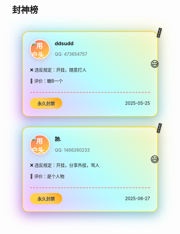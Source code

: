 # 封神榜

<style>
.fengshen-container {
  display: grid;
  grid-template-columns: repeat(auto-fill, minmax(300px, 1fr));
  gap: 2rem;
  padding: 2rem;
  min-height: auto;
}

.ban-card {
  background: rgba(255, 255, 255, 0.95);
  border-radius: 20px;
  padding: 1.5rem;
  box-shadow: 0 8px 32px rgba(31, 38, 135, 0.37);
  transition: all 0.3s cubic-bezier(0.25, 0.8, 0.25, 1);
  position: relative;
  overflow: visible;
  border: 2px solid #ffd700;
  transform-style: preserve-3d;
}

.ban-card::before {
  content: '';
  position: absolute;
  top: -10px;
  left: -10px;
  right: -10px;
  bottom: -10px;
  background: linear-gradient(45deg, #ff00ff, #00ffff, #ffd700);
  z-index: -1;
  filter: blur(25px);
  opacity: 0.3;
  transition: opacity 0.3s;
}

.ban-card:hover {
  transform: translateY(-10px) rotateX(5deg) rotateY(5deg) scale(1.05);
  box-shadow: 0 15px 45px rgba(255, 215, 0, 0.4);
}

.ban-card:hover::before {
  opacity: 0.6;
}

.ban-header {
  display: flex;
  align-items: center;
  gap: 1rem;
  margin-bottom: 1rem;
  position: relative;
}

.avatar {
  width: 60px;
  height: 60px;
  border-radius: 50%;
  background: linear-gradient(145deg, #ff6b6b, #ffd93d);
  display: flex;
  align-items: center;
  justify-content: center;
  font-size: 1.5em;
  font-weight: bold;
  color: white;
  box-shadow: 0 4px 15px rgba(255, 107, 107, 0.4);
  border: 2px solid white;
}

@keyframes float {
  0% { transform: translateY(0px); }
  50% { transform: translateY(-10px); }
  100% { transform: translateY(0px); }
}

.ban-content {
  margin: 1.5rem 0;
  line-height: 1.6;
  position: relative;
}

.ban-content::after {
  content: "😅";
  position: absolute;
  right: -30px;
  top: -30px;
  font-size: 2em;
  animation: float 2s ease-in-out infinite;
}

.ban-footer {
  display: flex;
  justify-content: space-between;
  align-items: center;
  margin-top: 1.5rem;
  padding-top: 1rem;
  border-top: 2px dashed #ff6b6b;
}

.penalty-indicator {
  display: inline-block;
  padding: 0.5rem 1.5rem;
  border-radius: 30px;
  font-size: 1em;
  font-weight: 700;
  text-shadow: 1px 1px 2px rgba(0,0,0,0.1);
  position: relative;
  overflow: hidden;
}

.penalty-indicator::after {
  content: "";
  position: absolute;
  top: -50%;
  left: -50%;
  right: -50%;
  bottom: -50%;
  background: linear-gradient(45deg, transparent 25%, rgba(255,255,255,0.3) 50%, transparent 75%);
  animation: shine 3s infinite;
}

@keyframes shine {
  100% {
    transform: translateX(200%);
  }
}

.penalty-1 { background: linear-gradient(45deg, #ffd93d, #ff9d00); }
.penalty-2 { background: linear-gradient(45deg, #ff6b6b, #ff0080); }
.penalty-3 { background: linear-gradient(45deg, #6c5ce7, #00ff87); }
.penalty-4 { 
  background: linear-gradient(45deg,rgb(150, 165, 169), #d63031);
  animation: rainbow 2s infinite;
}

@keyframes rainbow {
  0% { filter: hue-rotate(0deg); }
  100% { filter: hue-rotate(360deg); }
}

/* 添加表情包装饰 */
.ban-card::after {
  content: "🤡";
  position: absolute;
  font-size: 2em;
  right: -15px;
  top: -15px;
  transform: rotate(15deg);
  text-shadow: 2px 2px 4px rgba(0,0,0,0.2);
}

/* 悬停时的小动画 */
.ban-card:hover .avatar {
  transform: rotate(360deg);
  transition: transform 0.8s ease;
}

.ban-info {
  margin-top: -1.7rem;
}

/* 黑暗模式适配部分 */
.dark .fengshen-container {
  background: #121212;
}

.dark .ban-card {
  background: rgba(30, 30, 30, 0.95);
  border-color: #ffd700;
  box-shadow: 0 8px 32px rgba(0, 0, 0, 0.5);
  color: #fff;
}

.dark .ban-card::before {
  opacity: 0.2;
}

.dark .ban-card:hover::before {
  opacity: 0.4;
}

.dark .avatar {
  background: linear-gradient(145deg, #ff6b6b, #ffd93d);
  border-color: #333;
}

.dark .ban-footer {
  border-top-color: #ff6b6b;
}

.dark .penalty-1 { background: linear-gradient(45deg, #ffd93d, #ff9d00); }
.dark .penalty-2 { background: linear-gradient(45deg, #ff6b6b, #ff0080); }
.dark .penalty-3 { background: linear-gradient(45deg, #6c5ce7, #00ff87); }
.dark .penalty-4 { 
  background: linear-gradient(45deg, #96a5a9, #d63031);
  animation: rainbow 2s infinite;
}

.dark .ban-card::after {
  text-shadow: 2px 2px 4px rgba(255,255,255,0.2);
}

.dark .penalty-indicator::after {
  background: linear-gradient(45deg, transparent 25%, rgba(255,255,255,0.2) 50%, transparent 75%);
}

/* 需要补充的全局文字颜色 */
.dark .ban-header,
.dark .ban-content,
.dark .ban-footer {
  color: #e0e0e0;
}
</style>


<div class="fengshen-container">
  <div class="ban-card warning">
    <div class="ban-header">
      <img src="https://q1.qlogo.cn/g?b=qq&nk=473654757&s=100" alt="用户头像" class="avatar"></img>
      <div class="ban-info">
        <h3>ddsudd</h3>
        <span style="color: #666; text-decoration: none;">QQ: 473654757</span>
      </div>
    </div>
    <div class="ban-content">
      <p>❌ 违反规定：开挂，随意打人</p>
      <p>📝 评价：糖B一个</p>
    </div>
    <div class="ban-footer">
      <span class="penalty-indicator penalty-1">永久封禁</span>
      <time>2025-05-25</time>
    </div>
  </div>

  <div class="ban-card warning">
    <div class="ban-header">
      <img src="https://q1.qlogo.cn/g?b=qq&nk=1466260233&s=100" alt="用户头像" class="avatar"></img>
      <div class="ban-info">
        <h3>訑.</h3>
        <span style="color: #666; text-decoration: none;">QQ: 1466260233</span>
      </div>
    </div>
    <div class="ban-content">
      <p>❌ 违反规定：开挂，分享外挂，骂人</p>
      <p>📝 评价：是个人物</p>
    </div>
    <div class="ban-footer">
      <span class="penalty-indicator penalty-1">永久封禁</span>
      <time>2025-06-27</time>
    </div>
  </div>
</div>